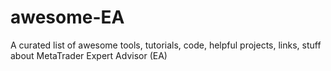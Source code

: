 # awesome-EA
A curated list of awesome tools, tutorials, code, helpful projects, links, stuff about MetaTrader Expert Advisor (EA)
